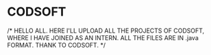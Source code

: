# CODSOFT
/* HELLO ALL. HERE I'LL UPLOAD ALL THE PROJECTS OF CODSOFT, WHERE I HAVE JOINED AS AN INTERN. ALL THE FILES ARE IN .java FORMAT. THANK TO CODSOFT. */

